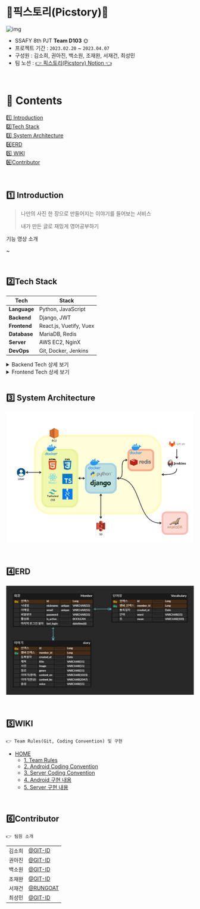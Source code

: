 # ​🧡픽스토리(Picstory)🧡

![img]()


- SSAFY 8th PJT **Team D103**​ 🌞
- 프로젝트 기간 : `2023.02.20` ~ `2023.04.07`
- 구성원 : 김소희, 권아진, 백소원, 조재완, 서재건, 최성민  
- 팀 노션 : <a href="" target="_blank">👉 픽스토리(Picstory) Notion 👈</a>

<br>

# 📄 ​Contents


[:one: Introduction](#​one-introduction)<br>
[:two:​ Tech Stack](#two​-tech-stack)<br>
[:three:​ System Architecture](#three-system-architecture)<br>
[:four:​ ERD](#four-erd)<br>
[:five:​ WIKI](#five-wiki)<br>
[:six:​ Contributor](#six-contributor)<br>


<br>

## ​:one: Introduction
> 나만의 사진 한 장으로 만들어지는 이야기를 들어보는 서비스
> 
> 내가 만든 글로 재밌게 영어공부하기

기능 영상 소개

~

<br>

## ​:two:​ Tech Stack
| Tech         | Stack                                  |
| ------------ | -------------------------------------- |
| **Language** | Python, JavaScript                       |
| **Backend**  | Django, JWT |
| **Frontend** | React.js, Vuetify, Vuex                  |
| **Database** | MariaDB, Redis                                |
| **Server**   | AWS EC2, NginX                         |
| **DevOps**   | Git, Docker, Jenkins                            |

<details>
<summary>Backend Tech 상세 보기</summary>
<div markdown="1">

  <br>

  - Python: 3.9.13 <br>
  - Django: 3.2.13 <br>
  - MariaDB: 10.3.23 <br>
  - Redis: 5.0.7 <br>
  - Docker: 23.0.1 <br>
  - Jenkins: 2.387.1 <br>
  - nginx: 1.18.0 <br>

</div>
</details>

<details>
<summary>Frontend Tech 상세 보기</summary>
<div markdown="1">

    - react
    - 아래 수정
    - vue/cli
    - vue-router
    - vuex
    - vuex-persistedstate
    - vuetify
    - axios

</div>
</details>

<br>


## :three:​ System Architecture

![img](./image/system_architecture.png)


<br>


## :four:​ ERD

![img](./image/erd.png)



<br>


## :five:​ WIKI
```
👉 Team Rules(Git, Coding Convention) 및 구현 
```
- [HOME]()
  - [1. Team Rules]()
  - [2. Android Coding Convention]()
  - [3. Server Coding Convention]()
  - [4. Android 구현 내용]()
  - [5. Server 구현 내용]()

<br>


## :six:​ Contributor

```
👉 팀원 소개
```

<table class="tg">
<tbody>
    <tr>
        <td>김소희</td>
        <td><a href="https://github.com/GIT-ID">@GIT-ID</a></td>
    </tr>
    <tr>
        <td>권아진</td>
        <td><a href="https://github.com/GIT-ID">@GIT-ID</a></td>
    </tr>
    <tr>
        <td>백소원</td>
        <td><a href="https://github.com/GIT-ID">@GIT-ID</a></td>
    </tr>
    <tr>
        <td>조재완</td>
        <td><a href="https://github.com/GIT-ID">@GIT-ID</a></td>
    </tr>
    <tr>
        <td>서재건</td>
        <td><a href="https://github.com/RUNGOAT">@RUNGOAT</a></td>
    </tr>
    <tr>
        <td>최성민</td>
        <td><a href="https://github.com/GIT-ID">@GIT-ID</a></td>
    </tr>
</tbody>
</table>


